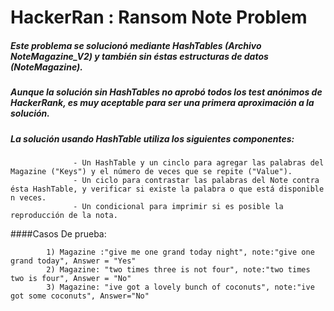 # HackerRan : Ransom Note Problem

##### Este problema se solucionó mediante HashTables (Archivo NoteMagazine_V2) y también sin éstas estructuras de datos (NoteMagazine).
##### Aunque la solución sin HashTables no aprobó todos los test anónimos de HackerRank, es muy aceptable para ser una primera aproximación a la solución.
##### La solución usando HashTable utiliza los siguientes componentes:
                  - Un HashTable y un cinclo para agregar las palabras del Magazine ("Keys") y el número de veces que se repite ("Value").
                  - Un ciclo para contrastar las palabras del Note contra ésta HashTable, y verificar si existe la palabra o que está disponible n veces.
                  - Un condicional para imprimir si es posible la reproducción de la nota.


####Casos De prueba:
		
			1) Magazine :"give me one grand today night", note:"give one grand today", Answer = "Yes"
			2) Magazine: "two times three is not four", note:"two times two is four", Answer = "No"
			3) Magazine: "ive got a lovely bunch of coconuts", note:"ive got some coconuts", Answer="No"